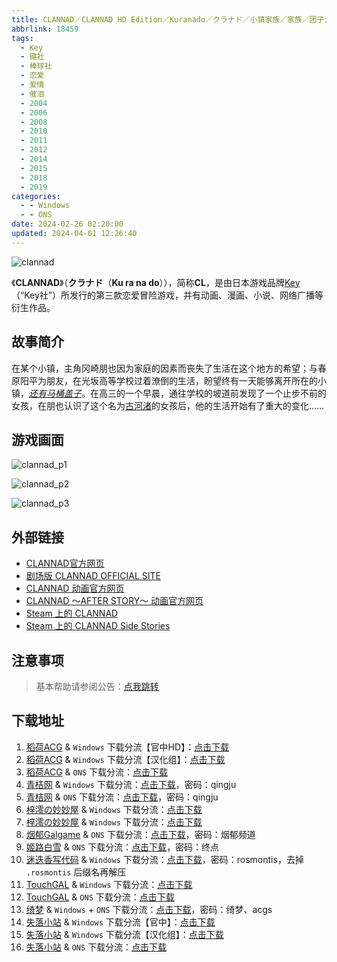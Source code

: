 ```yaml
---
title: CLANNAD／CLANNAD HD Edition／Kuranado／クラナド／小镇家族／家族／团子大家族／克兰娜德／人生
abbrlink: 18459
tags:
  - Key
  - 键社
  - 棒球社
  - 恋爱
  - 爱情
  - 催泪
  - 2004
  - 2006
  - 2008
  - 2010
  - 2011
  - 2012
  - 2014
  - 2015
  - 2018
  - 2019
categories:
  - - Windows
  - - ONS
date: 2024-02-26 02:20:00
updated: 2024-04-01 12:26:40
---
```


![clannad](https://unpkg.com/galgame/img/clannad.webp)

《**CLANNAD**》（**クラナド**（**Ku ra na do**）），简称**CL**，是由日本游戏品牌[Key](https://zh.moegirl.org.cn/Key)（“Key社”）所发行的第三款恋爱冒险游戏，并有动画、漫画、小说、网络广播等衍生作品。

<!-- more -->

## 故事简介

在某个小镇，主角冈崎朋也因为家庭的因素而丧失了生活在这个地方的希望；与春原阳平为朋友，在光坂高等学校过着潦倒的生活，盼望终有一天能够离开所在的小镇，*[还有马桶盖子](https://zh.moegirl.org.cn/还有马桶盖子)*。在高三的一个早晨，通往学校的坡道前发现了一个止步不前的女孩，在朋也认识了这个名为[古河渚](https://zh.moegirl.org.cn/古河渚)的女孩后，他的生活开始有了重大的变化……

## 游戏画面

![clannad_p1](https://unpkg.com/galgame/img/clannad_p1.webp)

![clannad_p2](https://unpkg.com/galgame/img/clannad_p2.webp)

![clannad_p3](https://unpkg.com/galgame/img/clannad_p3.webp)

## 外部链接

- [CLANNAD官方网页](http://clannad.prpage.jp/)
- [剧场版 CLANNAD OFFICIAL SITE](http://www.clannad-movie.jp/)
- [CLANNAD 动画官方网页](http://www.tbs.co.jp/clannad/clannad1/index-j.html)
- [CLANNAD ～AFTER STORY～ 动画官方网页](http://www.tbs.co.jp/clannad/)
- [Steam 上的 CLANNAD](https://store.steampowered.com/app/324160)
- [Steam 上的 CLANNAD Side Stories](https://store.steampowered.com/app/420100)

## 注意事项

> 基本帮助请参阅公告：[点我跳转](/p/announcement/)

## 下载地址

1. [稻荷ACG](https://sakustar.moe/) & `Windows` 下载分流【官中HD】：[点击下载](https://sakustar.moe/download?post_id=307&index=1&i=0)
2. [稻荷ACG](https://sakustar.moe/) & `Windows` 下载分流【汉化组】：[点击下载](https://sakustar.moe/download?post_id=307&index=0&i=0)
3. [稻荷ACG](https://sakustar.moe/) & `ONS` 下载分流：[点击下载](https://sakustar.moe/download?post_id=609&index=0&i=0)
4. [青桔网](https://post.qingjuacg.top/) & `Windows` 下载分流：[点击下载](https://2010522975-my.sharepoint.com/:f:/g/personal/qingju_2010522975_onmicrosoft_com/EvUbtuRxOBlDjMMIE6E4taYBBVo_DdbKynN9-SuGocwmKw?e=e7hlc7)，密码：qingju
5. [青桔网](https://post.qingjuacg.top/) & `ONS` 下载分流：[点击下载](https://2010522975-my.sharepoint.com/:u:/g/personal/qingju_2010522975_onmicrosoft_com/Efbnx34DiYpNkTku4L-zoI0Bq99h_4SfDDYuSoI6dqVVBA?e=c3cFkq)，密码：qingju
6. [梓澪の妙妙屋](https://zi0.cc/) & `Windows` 下载分流：[点击下载](https://zi0.cc/d/%2C%E3%80%90ADV-%E5%86%92%E9%99%A9%E6%B8%B8%E6%88%8F%E3%80%91/%E3%80%90PC%E3%80%91CLANNAD%20HD%20Edition/CLANNAD%20HD%20Edition.zip?sign=NWR5RD7Z5G8HwX0iMA9nIvnXHIQ669o5RnsN7DGx640=:0)
7. [梓澪の妙妙屋](https://zi0.cc/) & `Windows` 下载分流：[点击下载](https://zi0.cc/d/%60%E3%80%90%E5%90%88%E9%9B%86%E7%B3%BB%E5%88%97%E3%80%91/%E6%B1%89%E5%8C%96galgame%E4%BC%9A%E7%A4%BE%E5%90%88%E9%9B%86/%E6%B1%89%E5%8C%96%E4%BC%9A%E7%A4%BE%E5%90%88%E9%9B%86%E9%83%A8%E5%88%86%20part24/KEY/%E6%B1%89%E5%8C%96%E7%89%88/%5B191017%5D%5BKey%5D%20CLANNAD%20HD%20Edition.rar?sign=8Hvg-pqMmYaW0YfU8Op4QzRN9dAdWc2GT72YKBEGIeY=:0)
8. [烟郁Galgame](https://yanyugal.top/) & `ONS` 下载分流：[点击下载](https://yanyugal.top/d/disk1/%E5%B0%8F%E5%B0%8F%E7%9A%84%E5%88%86%E4%BA%AB%EF%BC%88PC%EF%BC%86%E5%AE%89%E5%8D%93%EF%BC%89/%E5%AE%89%E5%8D%93/ons/Clannad.7z)，密码：烟郁频道
9. [姬路白雪](https://pan.jlbx.xyz/) & `ONS` 下载分流：[点击下载](https://pan.jlbx.xyz/?s=CLANNAD.rar)，密码：终点
10. [迷迭香写代码](https://rosmontis.com/) & `Windows` 下载分流：[点击下载](https://drive.rosmontis.com/s/8r2UN)，密码：rosmontis，去掉 `.rosmontis` 后缀名再解压
11. [TouchGAL](https://www.touchgal.com/) & `Windows` 下载分流：[点击下载](https://pan.touchgal.net/s/weaHv)
12. [TouchGAL](https://www.touchgal.com/) & `ONS` 下载分流：[点击下载](https://pan.touchgal.net/s/ABOtP)
13. [绮梦](https://acgs.eu.org/) & `Windows` + `ONS` 下载分流：[点击下载](https://acgs.eu.org/down_html/?url=game/Clannad&name=CLANNAD)，密码：绮梦、acgs
14. [失落小站](https://www.shinnku.com/) & `Windows` 下载分流【官中】：[点击下载](https://www.shinnku.com/api/download/0/win/CLANNAD/CLANNAD(%E5%AE%98%E4%B8%AD).7z)
15. [失落小站](https://www.shinnku.com/) & `Windows` 下载分流【汉化组】：[点击下载](https://www.shinnku.com/api/download/0/win/CLANNAD/CLANNAD(%E6%B1%89%E5%8C%96%E7%BB%84).7z)
16. [失落小站](https://www.shinnku.com/) & `ONS` 下载分流：[点击下载](https://www.shinnku.com/api/download/0/ons/clannad.zip)
